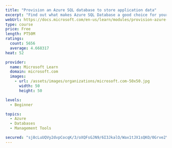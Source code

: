 ```yaml
---
title: "Provision an Azure SQL database to store application data"
excerpt: "Find out what makes Azure SQL Database a good choice for your relational database, how to create the database from the portal and connect with Azure Cloud Shell."
webUrl: https://docs.microsoft.com/en-us/learn/modules/provision-azure-sql-db/
type: course
price: Free
length: PT50M
ratings:
  count: 5656
  average: 4.668317
heat: 52

provider:
  name: Microsoft Learn
  domain: microsoft.com
  images:
    - url: /assets/images/organizations/microsoft.com-50x50.jpg
      width: 50
      height: 50

levels:
  - Beginner

topics:
  - Azure
  - Databases
  - Management Tools

secured: "sj8cLuUQVy2dvpCocqK/3/oXQFsGJN9/6I3JkalO/Wax1tJX1sQKO/0Grve2Y9D9cfEfhtuITPYqijHgJKAuTGTFw2aeXtzIDU3A9z7TugR6yLW77azqF9mMl+Ze24vmywUNz4GQ2g2BGUYm97n9CMEUGTIGaULEjpJXvaJ2X8qJ9GQz1gLpptcQLFM7TuRWHUctnQzGmsmA9d75segRQZP6/hmTa4vB0IECzxJGtK0fP3Vt9LXua37c9AQc/rtKoR4Gr6777TCPlVVZvLOkx1OAykWlY6jvxJ5M5rVPR7NioI8i7p+eI1z5OL1BMnYD3u0ZDBOfop+m/3h9WyXge4OgDn7C8e550EHo5hcHP3ez6jHmW7BrR0wnmxLiavKmYfAo7KcNDG3g6dw+Yha94FSREFkw96ZmkGwF1ZuWFR8=;0Z6J8P55aG/jGUtJNWWbNQ=="
---
```


